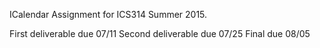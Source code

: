 ICalendar Assignment for ICS314 Summer 2015.

First deliverable due 07/11
Second deliverable due 07/25
Final due 08/05
